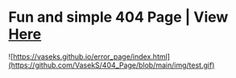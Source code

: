 # Fun and simple 404 Page | View [Here](https://vaseks.github.io/error_page/index.html)
![https://vaseks.github.io/error_page/index.html](https://github.com/VasekS/404_Page/blob/main/img/test.gif)

